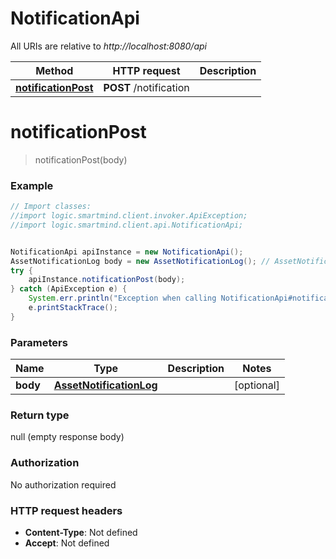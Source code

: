 # NotificationApi

All URIs are relative to *http://localhost:8080/api*

Method | HTTP request | Description
------------- | ------------- | -------------
[**notificationPost**](NotificationApi.md#notificationPost) | **POST** /notification | 


<a name="notificationPost"></a>
# **notificationPost**
> notificationPost(body)



### Example
```java
// Import classes:
//import logic.smartmind.client.invoker.ApiException;
//import logic.smartmind.client.api.NotificationApi;


NotificationApi apiInstance = new NotificationApi();
AssetNotificationLog body = new AssetNotificationLog(); // AssetNotificationLog | 
try {
    apiInstance.notificationPost(body);
} catch (ApiException e) {
    System.err.println("Exception when calling NotificationApi#notificationPost");
    e.printStackTrace();
}
```

### Parameters

Name | Type | Description  | Notes
------------- | ------------- | ------------- | -------------
 **body** | [**AssetNotificationLog**](AssetNotificationLog.md)|  | [optional]

### Return type

null (empty response body)

### Authorization

No authorization required

### HTTP request headers

 - **Content-Type**: Not defined
 - **Accept**: Not defined

